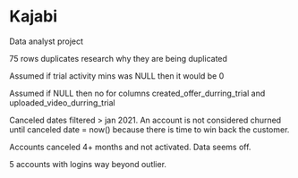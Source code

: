 # Kajabi
Data analyst project


75 rows duplicates
 research why they are being duplicated
 
 Assumed if trial activity mins was NULL then it would be 0
 
 
 Assumed if NULL then no for columns created_offer_durring_trial and uploaded_video_durring_trial

Canceled dates filtered > jan 2021. An account is not considered churned until canceled date = now() because there is time to win back the customer.

Accounts canceled 4+ months and not activated. Data seems off.

5 accounts with logins way beyond outlier.
